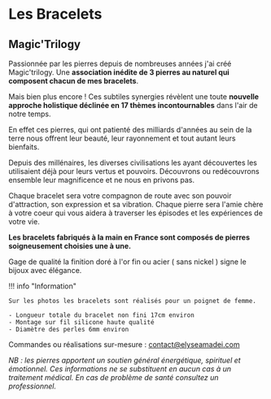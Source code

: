 # Les Bracelets

## Magic'Trilogy

Passionnée par les pierres depuis de nombreuses années j'ai créé Magic'trilogy. Une **association inédite de 3 pierres au naturel qui composent chacun de mes bracelets**.

Mais bien plus encore ! Ces subtiles synergies révèlent une toute **nouvelle approche holistique déclinée en 17 thèmes incontournables** dans l'air de notre temps.

En effet ces pierres, qui ont patienté des milliards d'années au sein de la terre nous offrent leur beauté, leur rayonnement et tout autant leurs bienfaits.

Depuis des millénaires, les diverses civilisations les ayant découvertes les utilisaient déjà pour leurs vertus et pouvoirs. Découvrons ou redécouvrons ensemble leur magnificence et ne nous en privons pas.

Chaque bracelet sera votre compagnon de route avec son pouvoir d'attraction, son expression et sa vibration.
Chaque pierre sera l'amie chère à votre coeur qui vous aidera à traverser les épisodes et les expériences de votre vie.

**Les bracelets fabriqués à la main en France sont composés de pierres soigneusement choisies une à une.**

Gage de qualité la finition doré à l'or fin ou acier ( sans nickel ) signe le bijoux avec élégance.

!!! info "Information"

    Sur les photos les bracelets sont réalisés pour un poignet de femme.

    - Longueur totale du bracelet non fini 17cm environ
    - Montage sur fil silicone haute qualité
    - Diamètre des perles 6mm environ

Commandes ou réalisations sur-mesure : contact@elyseamadei.com

*NB : les pierres apportent un soutien général énergétique, spirituel et émotionnel. Ces informations ne se substituent en aucun cas à un traitement médical. En cas de problème de santé consultez un professionnel.*
